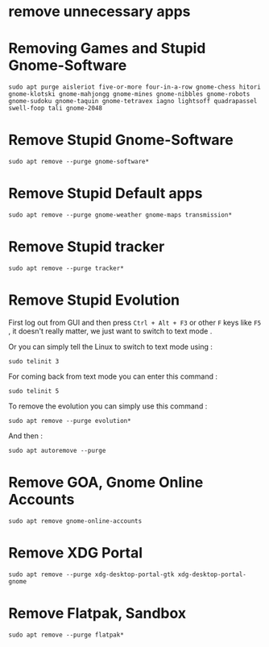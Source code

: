 # remove unnecessary apps

# Removing Games and Stupid Gnome-Software

```shell
sudo apt purge aisleriot five-or-more four-in-a-row gnome-chess hitori gnome-klotski gnome-mahjongg gnome-mines gnome-nibbles gnome-robots gnome-sudoku gnome-taquin gnome-tetravex iagno lightsoff quadrapassel swell-foop tali gnome-2048
```

# Remove Stupid Gnome-Software

```shell
sudo apt remove --purge gnome-software*
```
# Remove Stupid Default apps

```shell
sudo apt remove --purge gnome-weather gnome-maps transmission*
```
# Remove Stupid tracker

```
sudo apt remove --purge tracker*
```

# Remove Stupid Evolution

First log out from GUI and then press `Ctrl + Alt + F3` or other `F` keys like `F5` , it doesn't really matter, we just want to switch to text mode .

Or you can simply tell the Linux to switch to text mode using :

```shell
sudo telinit 3
```

For coming back from text mode you can enter this command :

```shell
sudo telinit 5
```

To remove the evolution you can simply use this command :

```
sudo apt remove --purge evolution*
```

And then :

```shell
sudo apt autoremove --purge
```

# Remove GOA, Gnome Online Accounts

```shell
sudo apt remove gnome-online-accounts
```
# Remove XDG Portal

```shell
sudo apt remove --purge xdg-desktop-portal-gtk xdg-desktop-portal-gnome
```

# Remove Flatpak, Sandbox

```shell
sudo apt remove --purge flatpak*
```

